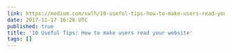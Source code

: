 ```yaml
---
link: https://medium.com/swlh/10-useful-tips-how-to-make-users-read-your-website-691daaee8d42
date: 2017-11-17 16:26 UTC
published: true
title: '10 Useful Tips: How to make users read your website'
tags: []
---
```



